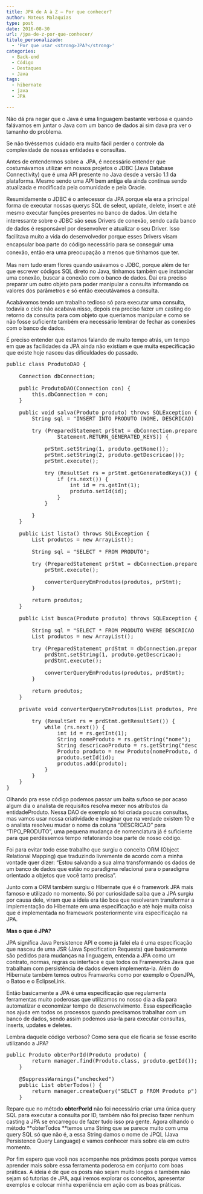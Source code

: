 ```yaml
---
title: JPA de A à Z – Por que conhecer?
author: Mateus Malaquias
type: post
date: 2016-08-30
url: /jpa-de-z-por-que-conhecer/
titulo_personalizado:
  - 'Por que usar <strong>JPA?</strong>'
categories:
  - Back-end
  - Código
  - Destaques
  - Java
tags:
  - hibernate
  - java
  - JPA

---
```

Não dá pra negar que o Java é uma linguagem bastante verbosa e quando falávamos em juntar o Java com um banco de dados ai sim dava pra ver o tamanho do problema.
  
Se não tivéssemos cuidado era muito fácil perder o controle da complexidade de nossas entidades e consultas.

Antes de entendermos sobre a  JPA, é necessário entender que costumávamos utilizar em nossos projetos o JDBC (Java Database Connectivity) que é uma API presente no Java desde a versão 1.1 da plataforma. Mesmo sendo uma API bem antiga ela ainda continua sendo atualizada e modificada pela comunidade e pela Oracle.

Resumidamente o JDBC é o antecessor da JPA porque ela era a principal forma de executar nossas querys SQL de select, update, delete, insert e até mesmo executar funções presentes no banco de dados. U<span style="line-height: 1.5">m detalhe interessante sobre o JDBC são seus Drivers de conexão, sendo cada banco de dados é responsável por desenvolver e atualizar o seu Driver. Isso facilitava muito a vida do desenvolvedor porque esses Drivers visam encapsular boa parte do código necessário para se conseguir uma conexão, então era uma preocupação a menos que tínhamos que ter.</span>

Mas nem tudo eram flores quando usávamos o JDBC, porque além de ter que escrever códigos SQL direto no Java, tínhamos também que instanciar uma conexão, buscar a conexão com o banco de dados. Dai era preciso preparar um outro objeto para poder manipular a consulta informando os valores dos parâmetros e só então executávamos a consulta.

Acabávamos tendo um trabalho tedioso só para executar uma consulta, todavia o ciclo não acabava nisso, depois era preciso fazer um casting do retorno da consulta para com objeto que queríamos manipular e como se não fosse suficiente também era necessário lembrar de fechar as conexões com o banco de dados.
  
É preciso entender que estamos falando de muito tempo atrás, um tempo em que as facilidades da JPA ainda não existiam e que muita especificação que existe hoje nasceu das dificuldades do passado.

<pre class="lang-java">public class ProdutoDAO {

    Connection dbConnection;

    public ProdutoDAO(Connection con) {
        this.dbConnection = con;
    }

    public void salva(Produto produto) throws SQLException {
        String sql = "INSERT INTO PRODUTO (NOME, DESCRICAO) VALUES (?,?)";

        try (PreparedStatement prStmt = dbConnection.prepareStatement(sql,
                Statement.RETURN_GENERATED_KEYS)) {

            prStmt.setString(1, produto.getNome());
            prStmt.setString(2, produto.getDescricao());
            prStmt.execute();

            try (ResultSet rs = prStmt.getGeneratedKeys()) {
                if (rs.next()) {
                    int id = rs.getInt(1);
                    produto.setId(id);
                }
            }

        }
    }

    public List lista() throws SQLException {
        List produtos = new ArrayList();

        String sql = "SELECT * FROM PRODUTO";

        try (PreparedStatement prStmt = dbConnection.prepareStatement(sql)) {
            prStmt.execute();

            converterQueryEmProdutos(produtos, prStmt);
        }

        return produtos;
    }

    public List busca(Produto produto) throws SQLException {

        String sql = "SELECT * FROM PRODUTO WHERE DESCRICAO like ?";
        List produtos = new ArrayList();

        try (PreparedStatement prdStmt = dbConnection.prepareStatement(sql)) {
            prdStmt.setString(1, produto.getDescricao);
            prdStmt.execute();

            converterQueryEmProdutos(produtos, prdStmt);
        }

        return produtos;
    }

    private void converterQueryEmProdutos(List produtos, PreparedStatement prdStmt) throws SQLException {

        try (ResultSet rs = prdStmt.getResultSet()) {
            while (rs.next()) {
                int id = rs.getInt(1);
                String nomeProduto = rs.getString("nome");
                String descricaoProduto = rs.getString("descricao");
                Produto produto = new Produto(nomeProduto, descricaoProduto);
                produto.setId(id);
                produtos.add(produto);
            }
        }
    }
}
</pre>

Olhando pra esse código podemos passar um baita sufoco se por acaso algum dia o analista de requisitos resolva mexer nos atributos da entidadeProduto. Nessa DAO de exemplo só foi criada poucas consultas, mas vamos usar nossa criatividade e imaginar que na verdade existem 10 e o analista resolveu mudar o nome da coluna &#8220;DESCRICAO&#8221; para &#8220;TIPO_PRODUTO&#8221;, uma pequena mudança de nomenclatura já é suficiente para que perdêssemos tempo refatorando boa parte de nosso código.

Foi para evitar todo esse trabalho que surgiu o conceito ORM (Object Relational Mapping) que traduzindo livremente de acordo com a minha vontade quer dizer: “Estou salvando a sua alma transformando os dados de um banco de dados que estão no paradigma relacional para o paradigma orientado a objetos que você tanto precisa”.

Junto com a ORM também surgiu o Hibernate que é o framework JPA mais famoso e utilizado no momento. Só por curiosidade saiba que a JPA surgiu por causa dele, viram que a ideia era tão boa que resolveram transformar a implementação do Hibernate em uma especificação e até hoje muita coisa que é implementada no framework posteriormente vira especificação na JPA.

**Mas o que é JPA?**

JPA significa Java Persistence API e como já falei ela é uma especificação que nasceu de uma JSR (Java Specification Requests) que basicamente são pedidos para mudanças na linguagem, entenda a JPA como um contrato, normas, regras ou interface e que todos os Frameworks Java que trabalham com persistência de dados devem implementa-la. Além do Hibernate também temos outros Framworks como por exemplo o OpenJPA, o Batoo e o EclipseLink.

Então basicamente a JPA é uma especificação que regulamenta ferramentas muito poderosas que utilizamos no nosso dia a dia para automatizar e economizar tempo de desenvolvimento. Essa especificação nos ajuda em todos os processos quando precisamos trabalhar com um banco de dados, sendo assim podemos usa-la para executar consultas, inserts, updates e deletes.

Lembra daquele código verboso? Como sera que ele ficaria se fosse escrito utilizando a JPA?

<pre class="lang-java">public Produto obterPorId(Produto produto) {
        return manager.find(Produto.class, produto.getId());
    }

    @SuppressWarnings("unchecked")
    public List obterTodos() {
        return manager.createQuery("SELCT p FROM Produto p").getResultList();
    }
</pre>

Repare que no método **obterPorId** não foi necessário criar uma única query SQL para executar a consulta por ID, também não foi preciso fazer nenhum casting a JPA se encarregou de fazer tudo isso pra gente. Agora olhando o método **obterTodos **temos uma String que se parece muito com uma query SQL só que não é, a essa String damos o nome de JPQL (Java Persistence Query Language) e vamos conhecer mais sobre ela em outro momento.

Por fim espero que você nos acompanhe nos próximos posts porque vamos aprender mais sobre essa ferramenta poderosa em conjunto com boas práticas. A ideia é de que os posts não sejam muito longos e também não sejam só tutorias de JPA, aqui iremos explorar os conceitos, apresentar exemplos e colocar minha experiência em ação com as boas práticas.